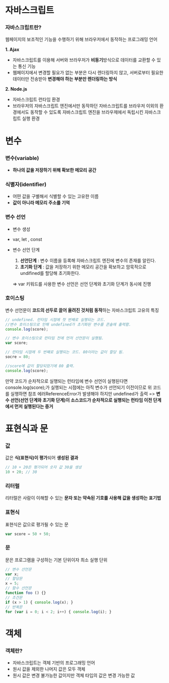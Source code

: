 # 자바스크립트
### 자바스크립트란?
웹페이지의 보조적인 기능을 수행하기 위해 브라우저에서 동작하는 프로그래밍 언어

**1.  Ajax**

- 자바스크립트를 이용해 서버와 브라우저가 **비동기**방식으로 데이터를 교환할 수 있는 통신 기능
- 웹페이지에서 변경할 필요가 없는 부분은 다시 렌더링하지 않고, 서버로부터 필요한 데이터만 전송받아 **변경해야 하는 부분만 렌더링하는 방식**

**2. Node.js**
- 자바스크립트 런타임 환경
- 브라우저의 자바스크립트 엔진에서만 동작하던 자바스크립트를 브라우저 이외의 환경에서도 동작할 수 있도록 자바스크립트 엔진을 브라우제에서 독립시킨 자바스크립트 실행 환경


# 변수
### 변수(variable)
- **하나의 값을 저장하기 위해 확보한 메모리 공간**
### 식별자(identifier)
- 어떤 값을 구별해서 식별할 수 있는 고유한 이름
- **값이 아니라 메모리 주소를 기억**
### 변수 선언
-  변수 생성
- var, let , const
- 변수 선언 단계
	1.  **선언단계** : 변수 이름을 등록해 자바스크립트 엔진에 변수의 존재를 알린다.
	2. **초기화 단계** : 값을 저장하기 위한 메모리 공간을 확보하고 암묵적으로 undifined를 할당해 초기화한다.

	=> var 키워드를 사용한 변수 선언은 선언 단계와 초기화 단계가 동시에 진행

### 호이스팅
변수 선언문이 **코드의 선두로 끌어 올려진 것처럼 동작**하는 자바스크립트 고유의 특징
```javascript
// undefined. 런타임 시점에 첫 번째로 실행되는 코드. 
//변수 호이스팅으로 인해 undefined가 초기화된 변수를 콘솔에 출력함.
console.log(score); 

// 변수 호이스팅으로 런타임 전에 먼저 선언문이 실행됨.
var score; 

// 런타임 시점에 두 번째로 실행되는 코드. 80이라는 값이 할당 됨.
socre = 80;

//score에 값이 할당되었기에 80 출력. 
console.log(score);
```
만약 코드가 순차적으로 실행되는 런타임에 변수 선언이 실행된다면 console.log(score);가 실행되는 시점에는 아직 변수가 선언되기 이전이므로 위 코드를 실행하면 참조 에러ReferenceError가 발생해야 하지만 undefined가 출력 
=> **변수 선언(선언 단계와 초기화 단계)이 소스코드가 순차적으로 실행되는 런타임 이전 단계에서 먼저 실행된다는 증거**

# 표현식과 문

### 값
값은 **식(표현식)이 평가**되어 **생성된 결과**
```javascript
// 10 + 20은 평가되어 숫자 값 30을 생성
10 + 20; // 30
```
### 리터럴
리터럴은 사람이 이해할 수 있는 **문자 또는 약속된 기호를 사용해 값을 생성하는 표기법**

### 표현식
표현식은 값으로 평가될 수 있는 문
```javascript
var score = 50 + 50;
```

### 문
문은 프로그램을 구성하는 기본 단위이자 최소 실행 단위
```javascript
// 변수 선언문
var x;
// 할당문
x = 5;
// 함수 선언문
function foo () {}
// 조건문
if (x > 1) { console.log(x); }
// 반복문
for (var i = 0; i < 2; i++) { console.log(i); }
```


# 객체
### 객체란?
- 자바스크립트는 객체 기반의 프로그래밍 언어
- 원시 값을 제외한 나머지 값은 모두 객체
- 원시 값은 변경 불가능한 값이지만 객체 타입의 값은 변경 가능한 값

 
